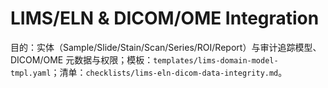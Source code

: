 # LIMS/ELN & DICOM/OME Integration

目的：实体（Sample/Slide/Stain/Scan/Series/ROI/Report）与审计追踪模型、DICOM/OME 元数据与权限；模板：`templates/lims-domain-model-tmpl.yaml`；清单：`checklists/lims-eln-dicom-data-integrity.md`。
